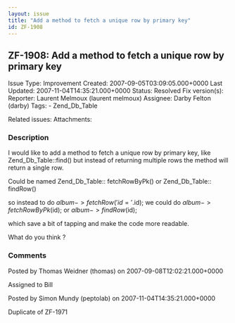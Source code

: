 ```yaml
---
layout: issue
title: "Add a method to fetch a unique row by primary key"
id: ZF-1908
---
```


ZF-1908: Add a method to fetch a unique row by primary key
----------------------------------------------------------

 Issue Type: Improvement Created: 2007-09-05T03:09:05.000+0000 Last Updated: 2007-11-04T14:35:21.000+0000 Status: Resolved Fix version(s): 
 Reporter:  Laurent Melmoux (laurent melmoux)  Assignee:  Darby Felton (darby)  Tags: - Zend\_Db\_Table
 
 Related issues: 
 Attachments: 
### Description

I would like to add a method to fetch a unique row by primary key, like Zend\_Db\_Table::find() but instead of returning multiple rows the method will return a single row.

Could be named Zend\_Db\_Table:: fetchRowByPk() or Zend\_Db\_Table:: findRow()

so instead to do $album->fetchRow('id='.$id); we could do $album->fetchRowByPk($id); or $album->findRow($id);

which save a bit of tapping and make the code more readable.

What do you think ?

 

 

### Comments

Posted by Thomas Weidner (thomas) on 2007-09-08T12:02:21.000+0000

Assigned to Bill

 

 

Posted by Simon Mundy (peptolab) on 2007-11-04T14:35:21.000+0000

Duplicate of ZF-1971

 

 